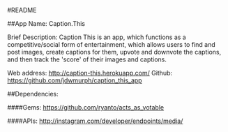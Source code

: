#README

##App Name: Caption.This

Brief Description: Caption This is an app, which functions as a competitive/social form of entertainment, which allows users to find and post images, create captions for them, upvote and downvote the captions, and then track the 'score' of their images and captions.

Web address: http://caption-this.herokuapp.com/
Github: https://github.com/jdwmurph/caption_this_app

##Dependencies:
  
####Gems:
  https://github.com/ryanto/acts_as_votable

####APIs:
  http://instagram.com/developer/endpoints/media/
